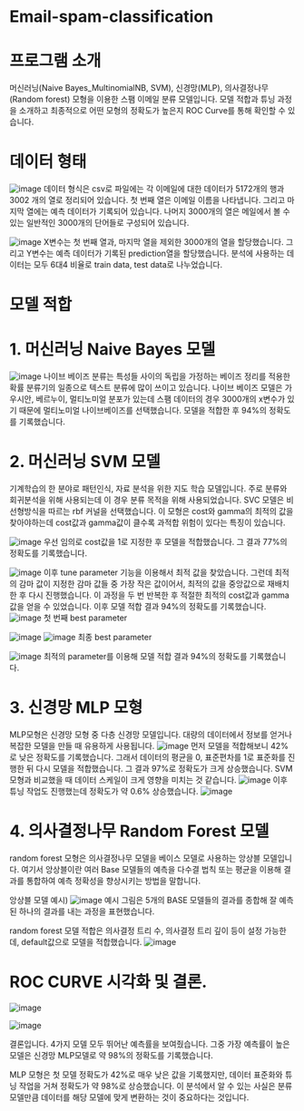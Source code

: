 # Email-spam-classification


# 프로그램 소개
머신러닝(Naive Bayes_MultinomialNB, SVM), 신경망(MLP), 의사결정나무(Random forest) 모형을 이용한 스팸 이메일 분류 모델입니다.
모델 적합과 튜닝 과정을 소개하고 최종적으로 어떤 모형의 정확도가 높은지 ROC Curve를 통해 확인할 수 있습니다. 

# 데이터 형태
![image](https://user-images.githubusercontent.com/29458670/105003547-20ed5e80-5a76-11eb-9206-b1a31d204bd7.png)
데이터 형식은 csv로 파일에는 각 이메일에 대한 데이터가 5172개의 행과 3002 개의 열로 정리되어 있습니다. 
첫 번째 열은 이메일 이름을 나타냅니다. 그리고 마지막 열에는 예측 데이터가 기록되어 있습니다. 
나머지 3000개의 열은 메일에서 볼 수 있는 일반적인 3000개의 단어들로 구성되어 있습니다. 

![image](https://user-images.githubusercontent.com/29458670/105004001-b557c100-5a76-11eb-9385-f32be489ec10.png)
X변수는 첫 번째 열과, 마지막 열을 제외한 3000개의 열을 할당했습니다. 그리고 Y변수는 예측 데이터가 기록된 prediction열을 할당했습니다.
분석에 사용하는 데이터는 모두 6대4 비율로 train data, test data로 나누었습니다. 

# 모델 적합

# 1. 머신러닝 Naive Bayes 모델
![image](https://user-images.githubusercontent.com/29458670/105004222-fd76e380-5a76-11eb-82cd-de91bac347f2.png)
나이브 베이즈 분류는 특성들 사이의 독립을 가정하는 베이즈 정리를 적용한 확률 분류기의 일종으로 텍스트 분류에 많이 쓰이고 있습니다. 
나이브 베이즈 모델은 가우시안, 베르누이, 멀티노미얼 분포가 있는데 스팸 데이터의 경우 3000개의 x변수가 있기 때문에 멀티노미얼 나이브베이즈를 선택했습니다.
모델을 적합한 후 94%의 정확도를 기록했습니다.

# 2. 머신러닝 SVM 모델
기계학습의 한 분야로 패턴인식, 자료 분석을 위한 지도 학습 모델입니다. 주로 분류와 회귀분석을 위해 사용되는데 이 경우 분류 목적을 위해 사용되었습니다.
SVC 모델은 비선형방식을 따르는 rbf 커널을 선택했습니다.
이 모형은 cost와 gamma의 최적의 값을 찾아야하는데 cost값과 gamma값이 클수록 과적합 위험이 있다는 특징이 있습니다. 

![image](https://user-images.githubusercontent.com/29458670/105004298-1d0e0c00-5a77-11eb-838c-1b13c7597084.png)
우선 임의로 cost값을 1로 지정한 후 모델을 적합했습니다. 그 결과 77%의 정확도를 기록했습니다. 

![image](https://user-images.githubusercontent.com/29458670/105004315-24351a00-5a77-11eb-981f-c4ae76ca569a.png)
이후 tune parameter 기능을 이용해서 최적 값을 찾았습니다. 그런데 최적의 감마 값이 지정한 감마 값들 중 가장 작은 값이어서, 최적의 값을 중앙값으로 재배치한 후 다시 진행했습니다. 
이 과정을 두 번 반복한 후 적절한 최적의 cost값과 gamma값을 얻을 수 있었습니다. 이후 모델 적합 결과 94%의 정확도를 기록했습니다. 
![image](https://user-images.githubusercontent.com/29458670/105004338-2e571880-5a77-11eb-9ce9-cb94ded33b82.png)
첫 번째 best parameter 

![image](https://user-images.githubusercontent.com/29458670/105004374-3911ad80-5a77-11eb-8698-5d4f33f14d5a.png)
![image](https://user-images.githubusercontent.com/29458670/105004389-3f078e80-5a77-11eb-866c-ceb4b1ad06ac.png)
최종 best parameter 

![image](https://user-images.githubusercontent.com/29458670/105004408-46c73300-5a77-11eb-8096-cb4d43175857.png)
최적의 parameter를 이용해 모델 적합 결과 94%의 정확도를 기록했습니다. 

# 3. 신경망 MLP 모형
 MLP모형은 신경망 모형 중 다층 신경망 모델입니다. 대량의 데이터에서 정보를 얻거나 복잡한 모델을 만들 때 유용하게 사용됩니다. 
 ![image](https://user-images.githubusercontent.com/29458670/105004469-5e9eb700-5a77-11eb-9cfe-81352f07d0e1.png)
 먼저 모델을 적합해보니 42%로 낮은 정확도를 기록했습니다.
그래서 데이터의 평균을 0, 표준편차를 1로 표준화를 진행한 뒤 다시 모델을 적합했습니다. 그 결과 97%로 정확도가 크게 상승했습니다. 
SVM모형과 비교했을 때 데이터 스케일이 크게 영향을 미치는 것 같습니다. 
![image](https://user-images.githubusercontent.com/29458670/105004497-69594c00-5a77-11eb-8fb4-751006c1a7b2.png)
이후 튜닝 작업도 진행했는데 정확도가 약 0.6% 상승했습니다. 
![image](https://user-images.githubusercontent.com/29458670/105004543-7aa25880-5a77-11eb-8147-18bb08da5344.png)

# 4. 의사결정나무 Random Forest 모델
random forest 모형은 의사결정나무 모델을 베이스 모델로 사용하는 앙상블 모델입니다.
여기서 앙상블이란 여러 Base 모델들의 예측을 다수결 법칙 또는 평균을 이용해 결과를 통합하여 예측 정확성을 향상시키는 방법을 말합니다.

앙상블 모델 예시)
 ![image](https://user-images.githubusercontent.com/29458670/105004617-9279dc80-5a77-11eb-9102-1dcd219c463a.png)
  예시 그림은 5개의 BASE 모델들의 결과를 종합해 잘 예측된 하나의 결과를 내는 과정을 표현했습니다. 
  
random forest 모델 적합은 의사결정 트리 수, 의사결정 트리 깊이 등이 설정 가능한데, default값으로 모델을 적합했습니다. 
 ![image](https://user-images.githubusercontent.com/29458670/105004675-a1f92580-5a77-11eb-8419-fdbab6c60439.png)

# ROC CURVE 시각화 및 결론.

![image](https://user-images.githubusercontent.com/29458670/105004710-af161480-5a77-11eb-858b-9c0a0f470b58.png)

![image](https://user-images.githubusercontent.com/29458670/105004729-b3423200-5a77-11eb-8fe8-7129f1dbab5b.png)

결론입니다. 4가지 모델 모두 뛰어난 예측률을 보여줬습니다. 그중 가장 예측률이 높은 모델은 신경망 MLP모델로 약 98%의 정확도를 기록했습니다. 

MLP 모형은 첫 모델 정확도가 42%로 매우 낮은 값을 기록했지만, 데이터 표준화와 튜닝 작업을 거쳐 정확도가 약 98%로 상승했습니다.
이 분석에서 알 수 있는 사실은 분류 모델만큼 데이터를 해당 모델에 맞게 변환하는 것이 중요하다는 것입니다. 


 





